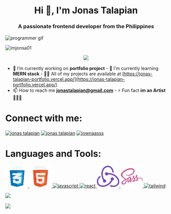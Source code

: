 <h1 align="center">Hi 👋, I'm Jonas Talapian</h1>
<h3 align="center">A passionate frontend developer from the Philippines</h3>
<img
  src="https://user-images.githubusercontent.com/74038190/225813708-98b745f2-7d22-48cf-9150-083f1b00d6c9.gif"
  alt="programmer gif"
  align="center" />

<p align="left">
  <img
    src="https://komarev.com/ghpvc/?username=imjonsa01&label=Profile%20views&color=0e75b6&style=flat"
    alt="imjonsa01" />
</p>

<p align="center">
  <img
    src="https://user-images.githubusercontent.com/74038190/212747107-5b654ba5-31c6-4366-b42b-51b822e9bc52.gif" />
</p>

- 🔭 I’m currently working on **portfolio project** - 🌱 I’m currently learning
**MERN stack** - 👨‍💻 All of my projects are available at
[https://jonas-talapian-portfolio.vercel.app/](https://jonas-talapian-portfolio.vercel.app/)
- 📫 How to reach me **jonastalapian@gmail.com** - ⚡ Fun fact **im an
Artist🎨🧑‍🎨**

<h1 align="left">Connect with me:</h1>
<p align="left">
  <a href="https://linkedin.com/in/jonas talapian" target="blank"
    ><img
      align="center"
      src="https://user-images.githubusercontent.com/74038190/235294012-0a55e343-37ad-4b0f-924f-c8431d9d2483.gif"
      alt="jonas talapian"
      height="60"
      width="60"
  /></a>
  <a href="https://fb.com/jonas talapian" target="blank"
    ><img
      align="center"
      src="https://user-images.githubusercontent.com/74038190/235294010-ec412ef5-e3da-4efa-b1d4-0ab4d4638755.gif"
      alt="jonas talapian"
      height="60"
      width="60"
  /></a>
  <a href="https://instagram.com/jownaasss" target="blank"
    ><img
      align="center"
      src="https://user-images.githubusercontent.com/74038190/235294013-a33e5c43-a01c-43f6-b44d-a406d8b4ab75.gif"
      alt="jownaasss"
      height="60"
      width="60"
  /></a>
</p>

<h1 align="left">Languages and Tools:</h1>
<p align="left">
  <a href="https://www.w3schools.com/css/" target="_blank" rel="noreferrer">
    <img
      src="https://raw.githubusercontent.com/Script-Kiddie-JKB/Script-Kiddie-JKB/main/Assets/css.gif"
      alt="css3"
      width="70"
      height="70"/>
  </a>
  <a href="https://www.w3.org/html/" target="_blank" rel="noreferrer">
    <img
      src="https://raw.githubusercontent.com/Script-Kiddie-JKB/Script-Kiddie-JKB/main/Assets/html.gif"
      alt="html5"
      width="70"
      height="70" />
  </a>
  <a
    href="https://developer.mozilla.org/en-US/docs/Web/JavaScript"
    target="_blank"
    rel="noreferrer">
    <img
      src="https://user-images.githubusercontent.com/74038190/212257454-16e3712e-945a-4ca2-b238-408ad0bf87e6.gif"
      alt="javascript"
      width="70"
      height="70" />
  </a>
  <a href="https://reactjs.org/" target="_blank" rel="noreferrer">
    <img
      src="https://user-images.githubusercontent.com/74038190/212257467-871d32b7-e401-42e8-a166-fcfd7baa4c6b.gif"
      alt="react"
      width="70"
      height="70" />
  </a>
  <a href="https://redux.js.org" target="_blank" rel="noreferrer">
    <img
      src="https://raw.githubusercontent.com/devicons/devicon/master/icons/redux/redux-original.svg"
      alt="redux"
      width="70"
      height="70" />
  </a>
  <a href="https://sass-lang.com" target="_blank" rel="noreferrer">
    <img
      src="https://raw.githubusercontent.com/devicons/devicon/master/icons/sass/sass-original.svg"
      alt="sass"
      width="70"
      height="70" />
  </a>
  <a href="https://tailwindcss.com/" target="_blank" rel="noreferrer">
    <img
      src="https://www.vectorlogo.zone/logos/tailwindcss/tailwindcss-icon.svg"
      alt="tailwind"
      width="70"
      height="70" />
  </a>
</p>

<p><img src="https://media1.tenor.com/m/bCfpwMjfAi0AAAAC/cat-typing.gif" /></p>
<p>
  <img
    src="https://user-images.githubusercontent.com/74038190/212284158-e840e285-664b-44d7-b79b-e264b5e54825.gif" />
</p>
